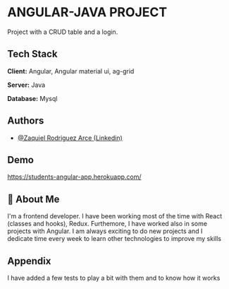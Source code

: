 
# ANGULAR-JAVA PROJECT

Project with a CRUD table and a login.


## Tech Stack

**Client:** Angular, Angular material ui, ag-grid

**Server:** Java

**Database:** Mysql


## Authors

- [@Zaquiel Rodriguez Arce (Linkedin)](https://www.linkedin.com/in/zaquiel-rodriguez-arce-728bb9141)


## Demo

https://students-angular-app.herokuapp.com/


## 🚀 About Me
I'm a frontend developer. I have been working most of the time with React (classes and hooks), Redux. Furthemore, I have worked also in some projects with Angular. I am always exciting to do new projects and I dedicate time every week to learn other technologies to improve my skills


## Appendix

I have added a few tests to play a bit with them and to know how it works

